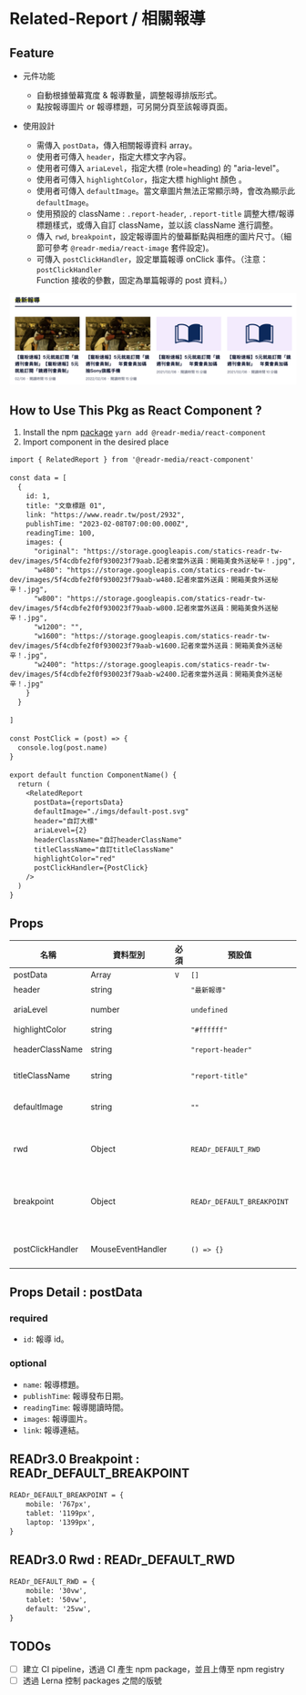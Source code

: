 # Related-Report / 相關報導

## Feature

- 元件功能

  - 自動根據螢幕寬度 & 報導數量，調整報導排版形式。
  - 點按報導圖片 or 報導標題，可另開分頁至該報導頁面。

- 使用設計

  - 需傳入 `postData`，傳入相關報導資料 array。
  - 使用者可傳入 `header`，指定大標文字內容。
  - 使用者可傳入 `ariaLevel`，指定大標 (role=heading) 的 "aria-level"。
  - 使用者可傳入 `highlightColor`，指定大標 highlight 顏色 。
  - 使用者可傳入 `defaultImage`。當文章圖片無法正常顯示時，會改為顯示此 `defaultImage`。
  - 使用預設的 className : `.report-header`, `.report-title` 調整大標/報導標題樣式，或傳入自訂 className，並以該 className 進行調整。
  - 傳入 `rwd`, `breakpoint`，設定報導圖片的螢幕斷點與相應的圖片尺寸。（細節可參考 `@readr-media/react-image` 套件設定)。
  - 可傳入 `postClickHandler`，設定單篇報導 onClick 事件。（注意：`postClickHandler` Function 接收的參數，固定為單篇報導的 post 資料。）

![Related report](./imgs/related-report.svg)

## How to Use This Pkg as React Component ?

1. Install the npm [package](https://www.npmjs.com/package/@readr-media/react-component)
   `yarn add @readr-media/react-component`
2. Import component in the desired place

```
import { RelatedReport } from '@readr-media/react-component'

const data = [
  {
    id: 1,
    title: "文章標題 01",
    link: "https://www.readr.tw/post/2932",
    publishTime: "2023-02-08T07:00:00.000Z",
    readingTime: 100,
    images: {
      "original": "https://storage.googleapis.com/statics-readr-tw-dev/images/5f4cdbfe2f0f930023f79aab.記者來當外送員：開箱美食外送秘辛！.jpg",
      "w480": "https://storage.googleapis.com/statics-readr-tw-dev/images/5f4cdbfe2f0f930023f79aab-w480.記者來當外送員：開箱美食外送秘辛！.jpg",
      "w800": "https://storage.googleapis.com/statics-readr-tw-dev/images/5f4cdbfe2f0f930023f79aab-w800.記者來當外送員：開箱美食外送秘辛！.jpg",
      "w1200": "",
      "w1600": "https://storage.googleapis.com/statics-readr-tw-dev/images/5f4cdbfe2f0f930023f79aab-w1600.記者來當外送員：開箱美食外送秘辛！.jpg",
      "w2400": "https://storage.googleapis.com/statics-readr-tw-dev/images/5f4cdbfe2f0f930023f79aab-w2400.記者來當外送員：開箱美食外送秘辛！.jpg"
    }
  }

]

const PostClick = (post) => {
  console.log(post.name)
}

export default function ComponentName() {
  return (
    <RelatedReport
      postData={reportsData}
      defaultImage="./imgs/default-post.svg"
      header="自訂大標"
      ariaLevel={2}
      headerClassName="自訂headerClassName"
      titleClassName="自訂titleClassName"
      highlightColor="red"
      postClickHandler={PostClick}
    />
  )
}
```

## Props

| 名稱             | 資料型別          | 必須 | 預設值                     | 說明                                                                                                                                                                                                          |
| ---------------- | ----------------- | ---- | -------------------------- | ------------------------------------------------------------------------------------------------------------------------------------------------------------------------------------------------------------- |
| postData         | Array             | `V`  | `[]`                       | 報導資訊。細節見 [postData](#props-detail--postdata)                                                                                                                                                          |
| header           | string            |      | `"最新報導"`               | 大標。                                                                                                                                                                                                        |
| ariaLevel        | number            |      | `undefined`                | 設定大標（role="heading"）的 aria-level，                                                                                                                                                                     |
| highlightColor   | string            |      | `"#ffffff"`                | 標題 highlight 顏色。                                                                                                                                                                                         |
| headerClassName  | string            |      | `"report-header"`          | 指定大標 className，可用於變更大標樣式。                                                                                                                                                                      |
| titleClassName   | string            |      | `"report-title"`           | 指定報導標題 className，可用於變更報導標題樣式。                                                                                                                                                              |
| defaultImage     | string            |      | `""`                       | 報導的預設圖片路徑。當 `postData` 的 `images` 載入失敗時，則載入預設圖片。                                                                                                                                    |
| rwd              | Object            |      | `READr_DEFAULT_RWD`        | [`@readr-media/react-image`](https://www.npmjs.com/package/@readr-media/react-image) 套件參數，設定不同斷點下要載入的圖片大小。 如未填入，設定同 [READr_DEFAULT_RWD](#readr3.0-breakpoint--readr_default_rwd) |
| breakpoint       | Object            |      | `READr_DEFAULT_BREAKPOINT` | [`@readr-media/react-image`](https://www.npmjs.com/package/@readr-media/react-image) 套件參數，設定螢幕斷點。如未填入，設定同 [READr_DEFAULT_BREAKPOINT](#readr3.0-breakpoint--readr_default_breakpoint) 。   |
| postClickHandler | MouseEventHandler |      | `() => {}`                 | 點擊單篇報導後觸發的 Function，接收參數固定為單篇報導的 post 資料。                                                                                                                                           |

## Props Detail : postData

### required

- `id`: 報導 id。

### optional

- `name`: 報導標題。
- `publishTime`: 報導發布日期。
- `readingTime`: 報導閱讀時間。
- `images`: 報導圖片。
- `link`: 報導連結。

## READr3.0 Breakpoint : READr_DEFAULT_BREAKPOINT

```
READr_DEFAULT_BREAKPOINT = {
    mobile: '767px',
    tablet: '1199px',
    laptop: '1399px',
}
```

## READr3.0 Rwd : READr_DEFAULT_RWD

```
READr_DEFAULT_RWD = {
    mobile: '30vw',
    tablet: '50vw',
    default: '25vw',
}
```

## TODOs

- [ ] 建立 CI pipeline，透過 CI 產生 npm package，並且上傳至 npm registry
- [ ] 透過 Lerna 控制 packages 之間的版號
